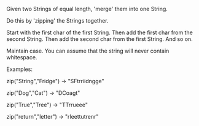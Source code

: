 Given two Strings of equal length, 'merge' them into one String.
 
Do this by 'zipping' the Strings together.
 
Start with the first char of the first String.
Then add the first char from the second String.
Then add the second char from the first String.
And so on.
 
Maintain case. You can assume that the string will never contain whitespace.
 
Examples:

zip("String","Fridge") → "SFtrriidngge"

zip("Dog","Cat") → "DCoagt"

zip("True","Tree") → "TTrrueee" 

zip("return","letter") → "rleettutrenr"
